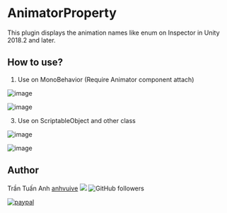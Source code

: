 # AnimatorProperty
This plugin displays the animation names like enum on Inspector in Unity 2018.2 and later.
## How to use?
1. Use on MonoBehavior (Require Animator component attach)

![image](https://github.com/anhvuive/UnityExtensions/assets/6092096/110ae0f0-17cf-452c-944a-31c57dcd9123)


![image](https://github.com/anhvuive/UnityExtensions/assets/6092096/11e10560-e4cf-41c4-ad73-92202d7fa05c)

3. Use on ScriptableObject and other class

![image](https://github.com/anhvuive/UnityExtensions/assets/6092096/e92aeb8c-e024-43ae-a12a-3730b0f3e88e)


![image](https://github.com/anhvuive/UnityExtensions/assets/6092096/7c8675c6-1278-41a1-8d31-10ca771eecb7)

## Author
Trần Tuấn Anh 
[anhvuive](https://github.com/anhvuive)
[![](https://img.shields.io/badge/Facebook-1877F2?style=for-the-badge&logo=facebook&logoColor=white)](https://www.facebook.com/anhvuive1991)
![GitHub followers](https://img.shields.io/github/followers/anhvuive?style=social) 

[![paypal](https://www.paypalobjects.com/en_US/i/btn/btn_donateCC_LG.gif)](https://paypal.me/TuanAnhTran1991?country.x=VN&locale.x=vi_VN)
